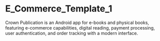 # E_Commerce_Template_1
Crown Publication is an Android app for e-books and physical books, featuring e-commerce capabilities, digital reading, payment processing, user authentication, and order tracking with a modern interface.
